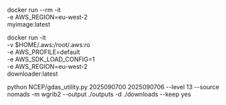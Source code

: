 docker run --rm -it \
  -e AWS_REGION=eu-west-2 \
  myimage:latest


docker run -it \
  -v $HOME/.aws:/root/.aws:ro \
  -e AWS_PROFILE=default \
  -e AWS_SDK_LOAD_CONFIG=1 \
  -e AWS_REGION=eu-west-2 \
  downloader:latest


python NCEP/gdas_utility.py 2025090700 2025090706 --level 13 --source nomads -m wgrib2 --output ./outputs -d ./downloads --keep yes
